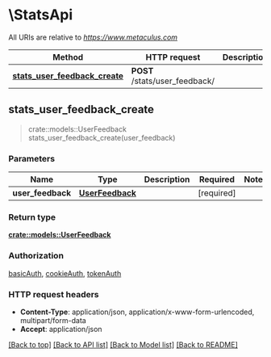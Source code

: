 # \StatsApi

All URIs are relative to *https://www.metaculus.com*

Method | HTTP request | Description
------------- | ------------- | -------------
[**stats_user_feedback_create**](StatsApi.md#stats_user_feedback_create) | **POST** /stats/user_feedback/ | 



## stats_user_feedback_create

> crate::models::UserFeedback stats_user_feedback_create(user_feedback)


### Parameters


Name | Type | Description  | Required | Notes
------------- | ------------- | ------------- | ------------- | -------------
**user_feedback** | [**UserFeedback**](UserFeedback.md) |  | [required] |

### Return type

[**crate::models::UserFeedback**](UserFeedback.md)

### Authorization

[basicAuth](../README.md#basicAuth), [cookieAuth](../README.md#cookieAuth), [tokenAuth](../README.md#tokenAuth)

### HTTP request headers

- **Content-Type**: application/json, application/x-www-form-urlencoded, multipart/form-data
- **Accept**: application/json

[[Back to top]](#) [[Back to API list]](../README.md#documentation-for-api-endpoints) [[Back to Model list]](../README.md#documentation-for-models) [[Back to README]](../README.md)

